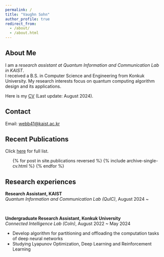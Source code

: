 ```yaml
---
permalink: /
title: "Vaughn Sohn"
author_profile: true
redirect_from: 
  - /about/
  - /about.html
---
```





## About Me

I am a _research assistant at Quantum Information and Communication Lab in KAIST_.  
I received a B.S. in Computer Science and Engineering from Konkuk University. My research interests focus on quantum computing algorithm design and its applications.

Here is my [CV](http://webb-c.github.io/files/CV.pdf) (Last update: August 2024).


## Contact

Email: webb41@kaist.ac.kr


## Recent Publications
Click [here](http://webb-c.github.io/publications/) for full list.
<ul>{% for post in site.publications reversed %}
  {% include archive-single-cv.html %}
{% endfor %}</ul>


## Research experiences

**Research Assistant, KAIST**  
_Quantum Information and Communication Lab (QuIC)_, August 2024 ~


<br>

**Undergraduate Research Assistant, Konkuk University**  
_Connected Intelligence Lab (CoIn)_, August 2022 ~ May 2024
- Develop algorithm for partitioning and offloading the computation tasks of deep neural networks
- Studying Lyapunov Optimization, Deep Learning and Reinforcement Learning
